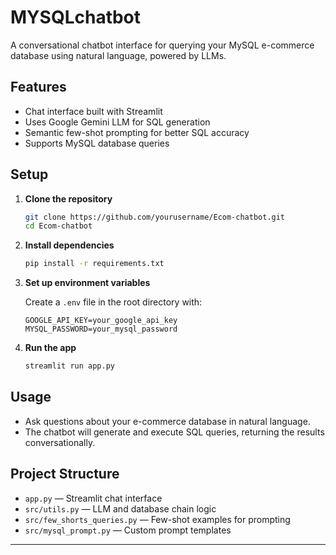 # MYSQLchatbot

A conversational chatbot interface for querying your MySQL e-commerce database using natural language, powered by LLMs.

## Features

- Chat interface built with Streamlit
- Uses Google Gemini LLM for SQL generation
- Semantic few-shot prompting for better SQL accuracy
- Supports MySQL database queries

## Setup

1. **Clone the repository**

   ```bash
   git clone https://github.com/yourusername/Ecom-chatbot.git
   cd Ecom-chatbot
   ```

2. **Install dependencies**

   ```bash
   pip install -r requirements.txt
   ```

3. **Set up environment variables**

   Create a `.env` file in the root directory with:

   ```
   GOOGLE_API_KEY=your_google_api_key
   MYSQL_PASSWORD=your_mysql_password
   ```

4. **Run the app**

   ```bash
   streamlit run app.py
   ```

## Usage

- Ask questions about your e-commerce database in natural language.
- The chatbot will generate and execute SQL queries, returning the results conversationally.

## Project Structure

- `app.py` — Streamlit chat interface
- `src/utils.py` — LLM and database chain logic
- `src/few_shorts_queries.py` — Few-shot examples for prompting
- `src/mysql_prompt.py` — Custom prompt templates

---

